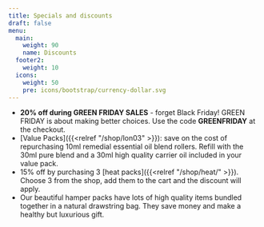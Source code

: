 ```yaml
---
title: Specials and discounts
draft: false
menu:
  main:
    weight: 90
    name: Discounts
  footer2:
    weight: 10
  icons:
    weight: 50
    pre: icons/bootstrap/currency-dollar.svg
---
```

* **20% off during GREEN FRIDAY SALES** - forget Black Friday! GREEN FRIDAY is about making better choices.     Use the code **GREENFRIDAY** at the checkout.
* \[Value Packs]({{<relref "/shop/lon03" >}}):  save on the cost of repurchasing 10ml remedial essential oil blend rollers.  Refill with the 30ml pure blend and a 30ml high quality carrier oil included in your value pack.  
* 15% off by purchasing 3 \[heat packs]({{<relref "/shop/heat/" >}}). Choose 3 from the shop, add them to the cart and the discount will apply.
* O﻿ur beautiful hamper packs have lots of high quality items bundled together in a natural drawstring bag.  They save money and make a healthy but luxurious gift.